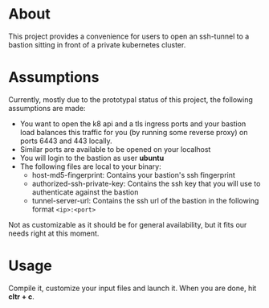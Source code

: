 # About

This project provides a convenience for users to open an ssh-tunnel to a bastion sitting in front of a private kubernetes cluster.

# Assumptions

Currently, mostly due to the prototypal status of this project, the following assumptions are made:

- You want to open the k8 api and a tls ingress ports and your bastion load balances this traffic for you (by running some reverse proxy) on ports 6443 and 443 locally.
- Similar ports are available to be opened on your localhost
- You will login to the bastion as user **ubuntu**
- The following files are local to your binary:
  - host-md5-fingerprint: Contains your bastion's ssh fingerprint
  - authorized-ssh-private-key: Contains the ssh key that you will use to authenticate against the bastion 
  - tunnel-server-url: Contains the ssh url of the bastion in the following format ```<ip>:<port>```

Not as customizable as it should be for general availability, but it fits our needs right at this moment.

# Usage

Compile it, customize your input files and launch it. When you are done, hit **cltr + c**.